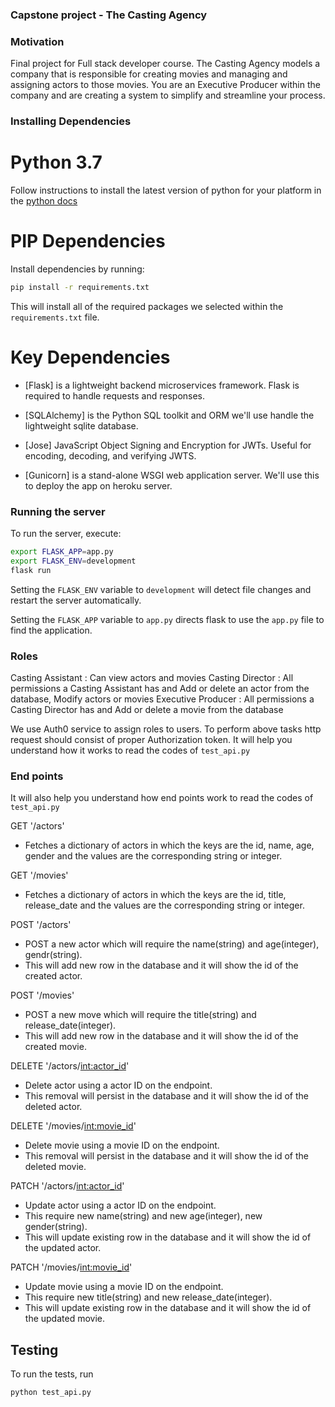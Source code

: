 ### Capstone project - The Casting Agency

### Motivation

Final project for Full stack developer course.
The Casting Agency models a company that is responsible for creating movies and managing and assigning actors to those movies.
You are an Executive Producer within the company and are creating a system to simplify and streamline your process.

### Installing Dependencies

# Python 3.7

Follow instructions to install the latest version of python for your platform in the [python docs](https://docs.python.org/3/using/unix.html#getting-and-installing-the-latest-version-of-python)

# PIP Dependencies

Install dependencies by running:

```bash
pip install -r requirements.txt
```

This will install all of the required packages we selected within the `requirements.txt` file.

# Key Dependencies

- [Flask] is a lightweight backend microservices framework. Flask is required to handle requests and responses.

- [SQLAlchemy] is the Python SQL toolkit and ORM we'll use handle the lightweight sqlite database.

- [Jose] JavaScript Object Signing and Encryption for JWTs. Useful for encoding, decoding, and verifying JWTS.

- [Gunicorn] is a stand-alone WSGI web application server. We'll use this to deploy the app on heroku server.

### Running the server

To run the server, execute:

```bash
export FLASK_APP=app.py
export FLASK_ENV=development
flask run
```

Setting the `FLASK_ENV` variable to `development` will detect file changes and restart the server automatically.

Setting the `FLASK_APP` variable to `app.py` directs flask to use the `app.py` file to find the application. 

### Roles

Casting Assistant : Can view actors and movies
Casting Director : All permissions a Casting Assistant has and Add or delete an actor from the database, Modify actors or movies
Executive Producer : All permissions a Casting Director has and Add or delete a movie from the database

We use Auth0 service to assign roles to users.
To perform above tasks http request should consist of proper Authorization token.
It will help you understand how it works to read the codes of `test_api.py` 

### End points

It will also help you understand how end points work to read the codes of `test_api.py` 

GET '/actors'
- Fetches a dictionary of actors in which the keys are the id, name, age, gender and the values are the corresponding string or integer.

GET '/movies'
- Fetches a dictionary of actors in which the keys are the id, title, release_date and the values are the corresponding string or integer.

POST '/actors'
- POST a new actor which will require the name(string) and age(integer), gendr(string).
- This will add new row in the database and it will show the id of the created actor.

POST '/movies'
- POST a new move which will require the title(string) and release_date(integer).
- This will add new row in the database and it will show the id of the created movie.

DELETE '/actors/<int:actor_id>'
- Delete actor using a actor ID on the endpoint.
- This removal will persist in the database and it will show the id of the deleted actor.

DELETE '/movies/<int:movie_id>'
- Delete movie using a movie ID on the endpoint.
- This removal will persist in the database and it will show the id of the deleted movie.

PATCH '/actors/<int:actor_id>'
- Update actor using a actor ID on the endpoint.
- This require new name(string) and new age(integer), new gender(string).
- This will update existing row in the database and it will show the id of the updated actor.

PATCH '/movies/<int:movie_id>'
- Update movie using a movie ID on the endpoint.
- This require new title(string) and new release_date(integer).
- This will update existing row in the database and it will show the id of the updated movie.

## Testing
To run the tests, run
```
python test_api.py
```